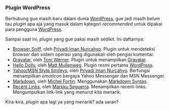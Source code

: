 ### Plugin WordPress

[WordPress]: http://wordpress.org

Berhubung gue masih baru dalam dunia [WordPress][], gue jadi masih belum tau
*plugin* apa aja yang masuk dalam kategori *recommended* untuk dipakai para
pengguna [WordPress][].

Sampai saat ini, *plugin* yang gue pakai masih sedikit. Ini daftarnya:

- [Browser Sniff](http://priyadi.net/archives/2005/03/29/wordpress-browser-detection-plugin/), 
oleh [Priyadi Iman Nurcahyo](http://priyadi.net). Plugin untuk mendeteksi *browser* dan sistem operasi yang digunakan
oleh pengisi komentar.
- [Gravatar](http://www.gravatar.com/implement.php#section_2_2), oleh [Tom Werner](http://www.mojombo.com/).
Plugin untuk menampilkan [Gravatar](http://gravatar).
- [Hello Dolly](http://wordpress.org/#), oleh [Matt Mullenweg](http://photomatt.net/). Plugin resmi pertama [WordPress][].
- [Yahoo/MSN Style Smileys](http://priyadi.net/archives/2005/02/27/wordpress-yahoomsn-messenger-style-smileys-plugin/), oleh [Priyadi Iman Nurcahyo](http://priyadi.net/).
Berfungsi menampilkan *emoticon* bergaya Yahoo Messenger dan MSN Messenger.
- [Markdown](http://www.michelf.com/projects/php-markdown/), oleh [Michel Fortin](http://www.michelf.com/). Menggunakan [Markdown Syntax](http://daringfireball.net/projects/markdown/syntax).
- [Recent Links](http://rebelpixel.com/projects/wp-recent-links/), oleh [Markku Seguerra](http://rebelpixel.com/). Menampilkan recent-links. 
Mengumpulkan link-link yang menurut kita menarik.

Kira-kira, *plugin* apa lagi ya yang menarik? ada saran?

<!-- {"time": "2005-06-16 09:41:38", "title": "Plugin WordPress"} -->

